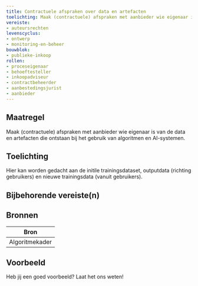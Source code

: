 ```yaml
---
title: Contractuele afspraken over data en artefacten
toelichting: Maak (contractuele) afspraken met aanbieder wie eigenaar is van de data en artefacten die ontstaan bij het gebruik van algoritmen en AI-systemen.
vereiste:
- auteursrechten
levenscyclus:
- ontwerp
- monitoring-en-beheer
bouwblok:
- publieke-inkoop
rollen:
- proceseigenaar
- behoeftesteller
- inkoopadviseur
- contractbeheerder
- aanbestedingsjurist
- aanbieder
---
```


<!-- tags -->
## Maatregel

Maak (contractuele) afspraken met aanbieder wie eigenaar is van de data en artefacten die ontstaan bij het gebruik van algoritmen en AI-systemen.

## Toelichting

Hier kan worden gedacht aan de initile trainingsdataset, outputdata (richting gebruikers) en nieuwe trainingsdata (vanuit gebruikers).

## Bijbehorende vereiste(n)

<!-- list_vereisten_on_maatregelen_page -->

## Bronnen

| Bron                        |
|-----------------------------|
|Algoritmekader|

## Voorbeeld

Heb jij een goed voorbeeld? Laat het ons weten!

